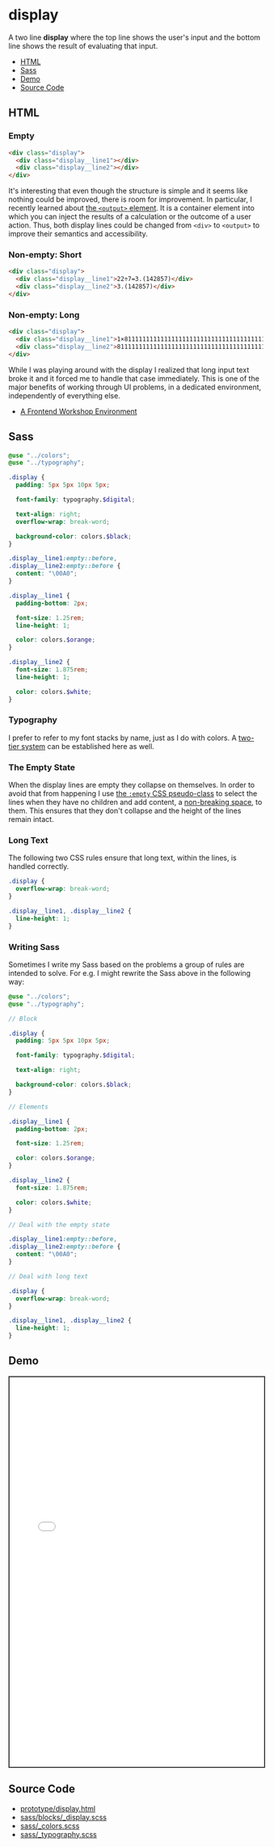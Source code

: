 # display

A two line **display** where the top line shows the user's input and the bottom line shows the result of evaluating that input.

- [HTML](#html)
- [Sass](#sass)
- [Demo](#demo)
- [Source Code](#source-code)

## HTML

### Empty

```html
<div class="display">
  <div class="display__line1"></div>
  <div class="display__line2"></div>
</div>
```

It's interesting that even though the structure is simple and it seems like nothing could be improved, there is room for improvement. In particular, I recently learned about [the `<output>` element](https://developer.mozilla.org/en-US/docs/Web/HTML/Reference/Elements/output). It is a container element into which you can inject the results of a calculation or the outcome of a user action. Thus, both display lines could be changed from `<div>` to `<output>` to improve their semantics and accessibility.

### Non-empty: Short

```html
<div class="display">
  <div class="display__line1">22÷7=3.(142857)</div>
  <div class="display__line2">3.(142857)</div>
</div>
```

### Non-empty: Long

```html
<div class="display">
  <div class="display__line1">1×8111111111111111111111111111111111111111111111111111111111111111111111111111111111111111111111111111</div>
  <div class="display__line2">8111111111111111111111111111111111111111111111111111111111111111111111111111111111111111111111111111</div>
</div>
```

While I was playing around with the display I realized that long input text broke it and it forced me to handle that case immediately. This is one of the major benefits of working through UI problems, in a dedicated environment, independently of everything else.

- [A Frontend Workshop Environment](https://bradfrost.com/blog/post/a-frontend-workshop-environment/)

## Sass

```scss
@use "../colors";
@use "../typography";

.display {
  padding: 5px 5px 10px 5px;

  font-family: typography.$digital;

  text-align: right;
  overflow-wrap: break-word;

  background-color: colors.$black;
}

.display__line1:empty::before,
.display__line2:empty::before {
  content: "\00A0";
}

.display__line1 {
  padding-bottom: 2px;

  font-size: 1.25rem;
  line-height: 1;

  color: colors.$orange;
}

.display__line2 {
  font-size: 1.875rem;
  line-height: 1;

  color: colors.$white;
}
```

### Typography

I prefer to refer to my font stacks by name, just as I do with colors. A [two-tier system](./key.md#colors) can be established here as well.

### The Empty State

When the display lines are empty they collapse on themselves. In order to avoid that from happening I use [the `:empty` CSS pseudo-class](https://developer.mozilla.org/en-US/docs/Web/CSS/:empty) to select the lines when they have no children and add content, a [non-breaking space](https://en.wikipedia.org/wiki/Non-breaking_space), to them. This ensures that they don't collapse and the height of the lines remain intact.

### Long Text

The following two CSS rules ensure that long text, within the lines, is handled correctly.

```scss
.display {
  overflow-wrap: break-word;
}

.display__line1, .display__line2 {
  line-height: 1;
}
```

### Writing Sass

Sometimes I write my Sass based on the problems a group of rules are intended to solve. For e.g. I might rewrite the Sass above in the following way:

```scss
@use "../colors";
@use "../typography";

// Block

.display {
  padding: 5px 5px 10px 5px;

  font-family: typography.$digital;

  text-align: right;

  background-color: colors.$black;
}

// Elements

.display__line1 {
  padding-bottom: 2px;

  font-size: 1.25rem;

  color: colors.$orange;
}

.display__line2 {
  font-size: 1.875rem;

  color: colors.$white;
}

// Deal with the empty state

.display__line1:empty::before,
.display__line2:empty::before {
  content: "\00A0";
}

// Deal with long text

.display {
  overflow-wrap: break-word;
}

.display__line1, .display__line2 {
  line-height: 1;
}
```

## Demo

<iframe src="./demo/display.html" style="width: 100%; height: 770px; border: 2px solid #333;"></iframe>

## Source Code

- [prototype/display.html](https://github.com/dwayne/elm-calculator/blob/1.0.0/prototype/display.html)
- [sass/blocks/_display.scss](https://github.com/dwayne/elm-calculator/blob/1.0.0/sass/blocks/_display.scss)
- [sass/_colors.scss](https://github.com/dwayne/elm-calculator/blob/1.0.0/sass/_colors.scss)
- [sass/_typography.scss](https://github.com/dwayne/elm-calculator/blob/1.0.0/sass/_typography.scss)
